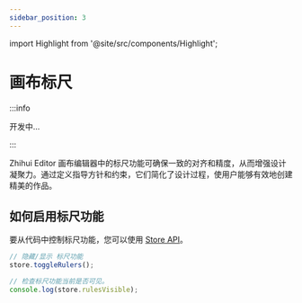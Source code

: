 ```yaml
---
sidebar_position: 3
---
```


import Highlight from '@site/src/components/Highlight';

# 画布标尺

:::info

开发中...

:::

<Highlight color="#dfd9fe">Zhihui Editor</Highlight> 画布编辑器中的标尺功能可确保一致的对齐和精度，从而增强设计凝聚力。通过定义指导方针和约束，它们简化了设计过程，使用户能够有效地创建精美的作品。

## 如何启用标尺功能

要从代码中控制标尺功能，您可以使用 [Store API](/docs/store-api/store-overview)。

```jsx
// 隐藏/显示 标尺功能
store.toggleRulers();

// 检查标尺功能当前是否可见。
console.log(store.rulesVisible);
```
